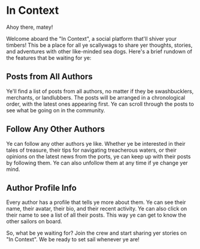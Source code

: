 # In Context

Ahoy there, matey!

Welcome aboard the "In Context", a social platform that'll shiver your timbers! This be a place for all ye scallywags to share yer thoughts, stories, and adventures with other like-minded sea dogs. Here's a brief rundown of the features that be waiting for ye:

## Posts from All Authors

Ye'll find a list of posts from all authors, no matter if they be swashbucklers, merchants, or landlubbers. The posts will be arranged in a chronological order, with the latest ones appearing first. Ye can scroll through the posts to see what be going on in the community.


## Follow Any Other Authors

Ye can follow any other authors ye like. Whether ye be interested in their tales of treasure, their tips for navigating treacherous waters, or their opinions on the latest news from the ports, ye can keep up with their posts by following them. Ye can also unfollow them at any time if ye change yer mind.

## Author Profile Info

Every author has a profile that tells ye more about them. Ye can see their name, their avatar, their bio, and their recent activity. Ye can also click on their name to see a list of all their posts. This way ye can get to know the other sailors on board.

So, what be ye waiting for? Join the crew and start sharing yer stories on "In Context". We be ready to set sail whenever ye are!